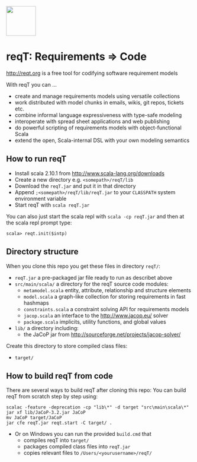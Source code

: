 <img src="http://reqt.org/reqT.jpg" width="80"> 

reqT: Requirements => Code
==========================
http://reqt.org is a free tool for codifying software requirement models

With reqT you can ...
* create and manage requirements models using versatile collections
* work distributed with model chunks in emails, wikis, git repos, tickets etc.
* combine informal language expressiveness with type-safe modeling
* interoperate with spread sheet applications and web publishing
* do powerful scripting of requirements models with object-functional Scala
* extend the open, Scala-internal DSL with your own modeling semantics

How to run reqT
---------------
* Install scala 2.10.1 from http://www.scala-lang.org/downloads
* Create a new directory e.g. `<somepath>/reqT/lib`
* Download the `reqT.jar` and put it in that directory
* Append `;<somepath>/reqT/lib/reqT.jar` to your `CLASSPATH` system environment variable
* Start reqT with `scala reqT.jar`

You can also just start the scala repl with `scala -cp reqT.jar` 
and then at the scala repl prompt type:

    scala> reqt.init($intp)

Directory structure
-------------------
When you clone this repo you get these files in directory `reqT/`:
* `reqT.jar` a pre-packaged jar file ready to run as describet above
* `src/main/scala/`  a directory for the reqT source code modules:
    * `metamodel.scala` entity, attribute, relationship and structure elements 
    * `model.scala`  a graph-like collection for storing requirements in fast hashmaps 
    * `constraints.scala`  a constraint solving API for requirements models
    * `jacop.scala`  an  interface to the http://www.jacop.eu/ solver
    * `package.scala` implicits, utility functions, and global values  
* `lib/` a directory including: 
    * the JaCoP jar from http://sourceforge.net/projects/jacop-solver/ 

Create this directory to store compiled class files:
* `target/` 

How to build reqT from code
---------------------------
There are several ways to build reqT after cloning this repo:
You can build reqT from scratch step by step using:

    scalac -feature -deprecation -cp "lib\*" -d target "src\main\scala\*"
    jar xf lib/JaCoP-3.2.jar JaCoP
    mv JaCoP target/JaCoP
    jar cfe reqT.jar reqt.start -C target/ .

* Or on Windows you can run the provided `build.cmd` that 
    * compiles reqT into `target/`
    * packages compiled class files into `reqT.jar`
    * copies relevant files to `/Users/<yourusername>/reqT/`
